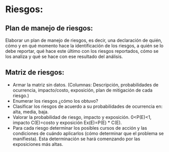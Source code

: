 # Riesgos:

## Plan de manejo de riesgos: 
Elaborar un plan de manejo de riesgos, es decir, una declaración de quién, cómo y en qué momento hace la identificación de los riesgos, a quién se lo debe reportar, qué hace este último con los riesgos reportados, cómo se los analiza y qué se hace con ese resultado del análisis.

## Matriz de riesgos: 

* Armar la matriz sin datos. (Columnas: Descripción, probabilidades de ocurrencia, impacto/costo, exposición, plan de mitigación de cada riesgo.)
* Enumerar los riesgos ¿cómo los obtuvo?
* Clasificar los riesgos de acuerdo a su probabilidades de ocurrencia en: alta, media, baja. 
* Valorar la probabilidad de riesgo, impacto y exposición. 0<P(E)<1, impacto C(E)=costo y exposición Ex(E)=P(E) * C(E).
* Para cada riesgo determinar los posibles cursos de acción y las condiciones de cuándo aplicarlos (cómo determinar que el problema se manifiesta). Esta determinación se hará comenzando por las exposiciones más altas.